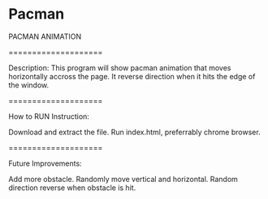 # Pacman
PACMAN ANIMATION

====================

Description: This program will show pacman animation that moves horizontally accross the page. It reverse direction when it hits the edge of the window.

====================

How to RUN Instruction:

Download and extract the file.
Run index.html, preferrably chrome browser.

====================

Future Improvements:

Add more obstacle.
Randomly move vertical and horizontal.
Random direction reverse when obstacle is hit.
